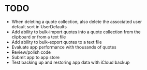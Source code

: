# TODO

- When deleting a quote collection, also delete the associated user default sort in UserDefaults
- Add ability to bulk-import quotes into a quote collection from the clipboard or from a text file
- Add ability to bulk-export quotes to a text file
- Evaluate app performance with thousands of quotes
- Review/polish code
- Submit app to app store
- Test backing up and restoring app data with iCloud backup
